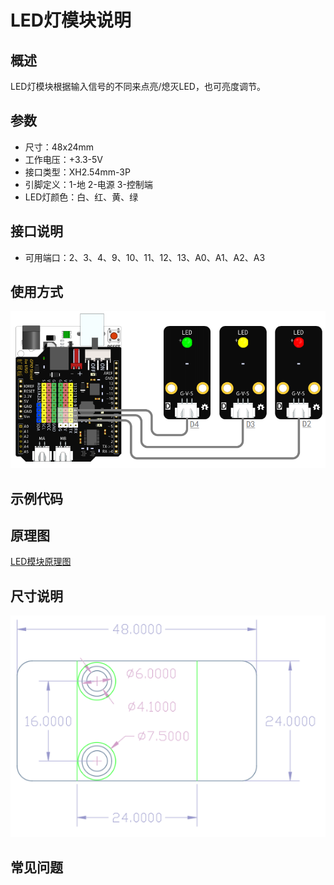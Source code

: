 # LED灯模块说明   

## 概述
LED灯模块根据输入信号的不同来点亮/熄灭LED，也可亮度调节。

## 参数 
- 尺寸：48x24mm
- 工作电压：+3.3-5V
- 接口类型：XH2.54mm-3P
- 引脚定义：1-地 2-电源 3-控制端
- LED灯颜色：白、红、黄、绿

## 接口说明
- 可用端口：2、3、4、9、10、11、12、13、A0、A1、A2、A3

## 使用方式
![](./images/02.png)

## 示例代码

## 原理图
[LED模块原理图](https://github.com/Haohaodada-official/haohaodada-docs/blob/master/%E5%8E%9F%E7%90%86%E5%9B%BE/LED%E6%A8%A1%E5%9D%97.pdf)

## 尺寸说明
![](./images/01.png)

## 常见问题